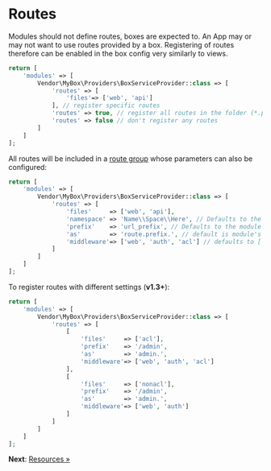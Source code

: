 # Routes

Modules should not define routes, boxes are expected to.
An App may or may not want to use routes provided by a box.
Registering of routes therefore can be enabled in the box config very similarly to views.

```php
return [
    'modules' => [
        Vendor\MyBox\Providers\BoxServiceProvider::class => [
            'routes' => [
                'files'=> ['web', 'api']
            ], // register specific routes
            'routes' => true, // register all routes in the folder (*.php) 
            'routes' => false // don't register any routes
        ]
    ]
];
```
All routes will be included in a [route group](https://laravel.com/docs/5.8/routing#route-groups) whose parameters can also be configured:

```php
return [
    'modules' => [
        Vendor\MyBox\Providers\BoxServiceProvider::class => [
            'routes' => [
                'files'     => ['web', 'api'],
                'namespace' => 'Name\\Space\\Here', // Defaults to the module's route namespace
                'prefix'    => 'url_prefix', // Defaults to the module's short name
                'as'        => 'route.prefix.', // default is module's short name and a dot ('.') at the end
                'middleware'=> ['web', 'auth', 'acl'] // defaults to ['web']
            ]
        ]
    ]
];
```

To register routes with different settings (**v1.3+**):

```php
return [
    'modules' => [
        Vendor\MyBox\Providers\BoxServiceProvider::class => [
            'routes' => [
                [
                    'files'     => ['acl'],
                    'prefix'    => '/admin',
                    'as'        => 'admin.',
                    'middleware'=> ['web', 'auth', 'acl']
                ],
                [
                    'files'     => ['nonacl'],
                    'prefix'    => '/admin',
                    'as'        => 'admin.',
                    'middleware'=> ['web', 'auth']
                ]
            ]
        ]
    ]
];
```

**Next**: [Resources &raquo;](resources.md)
